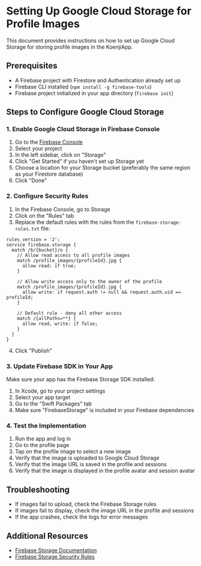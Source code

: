 # Setting Up Google Cloud Storage for Profile Images

This document provides instructions on how to set up Google Cloud Storage for storing profile images in the KoenjiApp.

## Prerequisites

- A Firebase project with Firestore and Authentication already set up
- Firebase CLI installed (`npm install -g firebase-tools`)
- Firebase project initialized in your app directory (`firebase init`)

## Steps to Configure Google Cloud Storage

### 1. Enable Google Cloud Storage in Firebase Console

1. Go to the [Firebase Console](https://console.firebase.google.com/)
2. Select your project
3. In the left sidebar, click on "Storage"
4. Click "Get Started" if you haven't set up Storage yet
5. Choose a location for your Storage bucket (preferably the same region as your Firestore database)
6. Click "Done"

### 2. Configure Security Rules

1. In the Firebase Console, go to Storage
2. Click on the "Rules" tab
3. Replace the default rules with the rules from the `firebase-storage-rules.txt` file:

```
rules_version = '2';
service firebase.storage {
  match /b/{bucket}/o {
    // Allow read access to all profile images
    match /profile_images/{profileId}.jpg {
      allow read: if true;
    }
    
    // Allow write access only to the owner of the profile
    match /profile_images/{profileId}.jpg {
      allow write: if request.auth != null && request.auth.uid == profileId;
    }
    
    // Default rule - deny all other access
    match /{allPaths=**} {
      allow read, write: if false;
    }
  }
}
```

4. Click "Publish"

### 3. Update Firebase SDK in Your App

Make sure your app has the Firebase Storage SDK installed:

1. In Xcode, go to your project settings
2. Select your app target
3. Go to the "Swift Packages" tab
4. Make sure "FirebaseStorage" is included in your Firebase dependencies

### 4. Test the Implementation

1. Run the app and log in
2. Go to the profile page
3. Tap on the profile image to select a new image
4. Verify that the image is uploaded to Google Cloud Storage
5. Verify that the image URL is saved in the profile and sessions
6. Verify that the image is displayed in the profile avatar and session avatar

## Troubleshooting

- If images fail to upload, check the Firebase Storage rules
- If images fail to display, check the image URL in the profile and sessions
- If the app crashes, check the logs for error messages

## Additional Resources

- [Firebase Storage Documentation](https://firebase.google.com/docs/storage)
- [Firebase Storage Security Rules](https://firebase.google.com/docs/storage/security) 